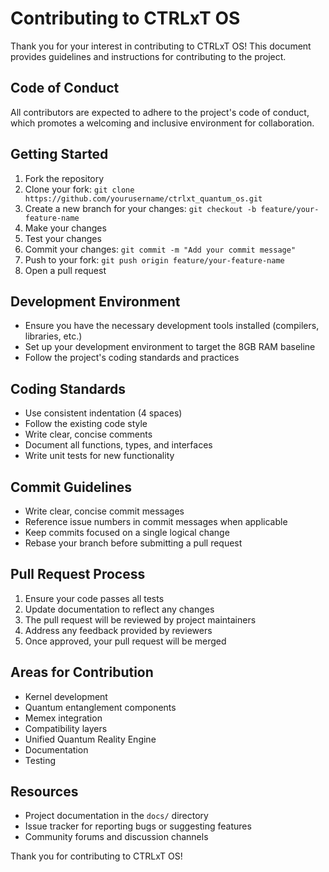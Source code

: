 # Contributing to CTRLxT OS

Thank you for your interest in contributing to CTRLxT OS! This document provides guidelines and instructions for contributing to the project.

## Code of Conduct

All contributors are expected to adhere to the project's code of conduct, which promotes a welcoming and inclusive environment for collaboration.

## Getting Started

1. Fork the repository
2. Clone your fork: `git clone https://github.com/yourusername/ctrlxt_quantum_os.git`
3. Create a new branch for your changes: `git checkout -b feature/your-feature-name`
4. Make your changes
5. Test your changes
6. Commit your changes: `git commit -m "Add your commit message"`
7. Push to your fork: `git push origin feature/your-feature-name`
8. Open a pull request

## Development Environment

- Ensure you have the necessary development tools installed (compilers, libraries, etc.)
- Set up your development environment to target the 8GB RAM baseline
- Follow the project's coding standards and practices

## Coding Standards

- Use consistent indentation (4 spaces)
- Follow the existing code style
- Write clear, concise comments
- Document all functions, types, and interfaces
- Write unit tests for new functionality

## Commit Guidelines

- Write clear, concise commit messages
- Reference issue numbers in commit messages when applicable
- Keep commits focused on a single logical change
- Rebase your branch before submitting a pull request

## Pull Request Process

1. Ensure your code passes all tests
2. Update documentation to reflect any changes
3. The pull request will be reviewed by project maintainers
4. Address any feedback provided by reviewers
5. Once approved, your pull request will be merged

## Areas for Contribution

- Kernel development
- Quantum entanglement components
- Memex integration
- Compatibility layers
- Unified Quantum Reality Engine
- Documentation
- Testing

## Resources

- Project documentation in the `docs/` directory
- Issue tracker for reporting bugs or suggesting features
- Community forums and discussion channels

Thank you for contributing to CTRLxT OS!